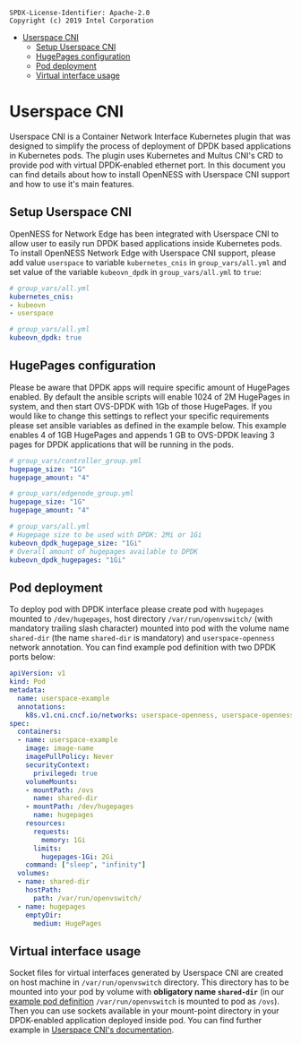 ```text
SPDX-License-Identifier: Apache-2.0
Copyright (c) 2019 Intel Corporation
```

- [Userspace CNI](#userspace-cni)
  - [Setup Userspace CNI](#setup-userspace-cni)
  - [HugePages configuration](#hugepages-configuration)
  - [Pod deployment](#pod-deployment)
  - [Virtual interface usage](#virtual-interface-usage)

# Userspace CNI

Userspace CNI is a Container Network Interface Kubernetes plugin that was designed to simplify the process of deployment of DPDK based applications in Kubernetes pods. The plugin uses Kubernetes and Multus CNI's CRD to provide pod with virtual DPDK-enabled ethernet port. In this document you can find details about how to install OpenNESS with Userspace CNI support and how to use it's main features.

## Setup Userspace CNI

OpenNESS for Network Edge has been integrated with Userspace CNI to allow user to easily run DPDK based applications inside Kubernetes pods. To install OpenNESS Network Edge with Userspace CNI support, please add value `userspace` to variable `kubernetes_cnis` in `group_vars/all.yml` and set value of the variable `kubeovn_dpdk` in `group_vars/all.yml` to `true`:

```yaml
# group_vars/all.yml
kubernetes_cnis:
- kubeovn
- userspace
```

```yaml
# group_vars/all.yml
kubeovn_dpdk: true
```

## HugePages configuration

Please be aware that DPDK apps will require specific amount of HugePages enabled. By default the ansible scripts will enable 1024 of 2M HugePages in system, and then start OVS-DPDK with 1Gb of those HugePages. If you would like to change this settings to reflect your specific requirements please set ansible variables as defined in the example below. This example enables 4 of 1GB HugePages and appends 1 GB to OVS-DPDK leaving 3 pages for DPDK applications that will be running in the pods.

```yaml
# group_vars/controller_group.yml
hugepage_size: "1G"
hugepage_amount: "4"
```

```yaml
# group_vars/edgenode_group.yml
hugepage_size: "1G"
hugepage_amount: "4"
```

```yaml
# group_vars/all.yml
# Hugepage size to be used with DPDK: 2Mi or 1Gi
kubeovn_dpdk_hugepage_size: "1Gi"
# Overall amount of hugepages available to DPDK
kubeovn_dpdk_hugepages: "1Gi"
```

## Pod deployment

To deploy pod with DPDK interface please create pod with `hugepages` mounted to `/dev/hugepages`, host directory `/var/run/openvswitch/` (with mandatory trailing slash character) mounted into pod with the volume name `shared-dir` (the name `shared-dir` is mandatory) and `userspace-openness` network annotation. You can find example pod definition with two DPDK ports below:

```yaml
apiVersion: v1
kind: Pod
metadata:
  name: userspace-example
  annotations:
    k8s.v1.cni.cncf.io/networks: userspace-openness, userspace-openness
spec:
  containers:
  - name: userspace-example
    image: image-name
    imagePullPolicy: Never
    securityContext:
      privileged: true
    volumeMounts:
    - mountPath: /ovs
      name: shared-dir
    - mountPath: /dev/hugepages
      name: hugepages
    resources:
      requests:
        memory: 1Gi
      limits:
        hugepages-1Gi: 2Gi
    command: ["sleep", "infinity"]
  volumes:
  - name: shared-dir
    hostPath:
      path: /var/run/openvswitch/
  - name: hugepages
    emptyDir:
      medium: HugePages
```

## Virtual interface usage

Socket files for virtual interfaces generated by Userspace CNI are created on host machine in `/var/run/openvswitch` directory. This directory has to be mounted into your pod by volume with **obligatory name `shared-dir`** (in our [example pod definition](#pod-deployment) `/var/run/openvswitch` is mounted to pod as `/ovs`). Then you can use sockets available in your mount-point directory in your DPDK-enabled application deployed inside pod. You can find further example in [Userspace CNI's documentation](https://github.com/intel/userspace-cni-network-plugin#testing-with-dpdk-testpmd-application).
